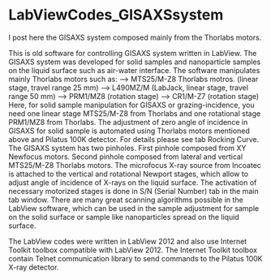 # LabViewCodes_GISAXSsystem
I post here the GISAXS system composed mainly from the Thorlabs motors. 

This is old software for controlling GISAXS system written in LabView. The GISAXS system was developed for solid samples and nanoparticle samples on the liquid surface such as air-water interface. The software manipulates mainly Thorlabs motors such as:
--> MTS25/M-Z8 Thorlabs motros.
(linear stage, travel range 25 mm)
--> L490MZ/M (LabJack, linear stage, travel range 50 mm)
--> PRM1/MZ8 (rotation stage)
--> CR1/M-Z7 (rotation stage)
Here, for solid sample manipulation for GISAXS or grazing-incidence, you need one linear stage MTS25/M-Z8 from Thorlabs and one rotational stage PRM1/MZ8 from Thorlabs. The adjustment of zero angle of incidence in GISAXS for solid sample is automated using Thorlabs motors mentioned above and Pilatus 100K detector. For details please see tab Rocking Curve.
The GISAXS system has two pinholes. First pinhole composed from XY Newfocus motors. Second pinhole composed from lateral and vertical MTS25/M-Z8 Thorlabs motors.
The microfocus X-ray source from Incoatec is attached to the vertical and rotational Newport stages, which allow to adjust angle of incidence of X-rays on the liquid surface. 
The activation of necessary motorized stages is done in S/N (Serial Number) tab in the main tab window. 
There are many great scanning algorithms possible in the LabView software, which can be used in the sample adjustment for sample on the solid surface or sample like nanoparticles spread on the liquid surface. 

The LabView codes were written in LabView 2012 and also use Internet Toolkit toolbox compatible with LabView 2012. The Internet Toolkit toolbox contain Telnet communication library to send commands to the Pilatus 100K X-ray detector. 
